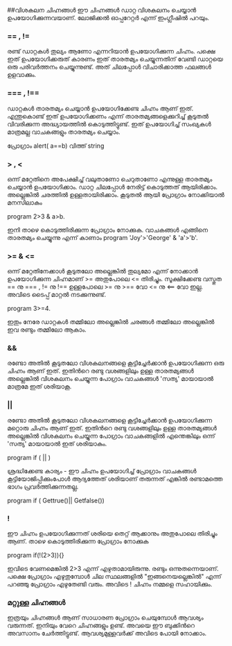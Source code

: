 ﻿
##വിശകലന ചിഹ്നങ്ങള്‍
ഈ ചിഹ്നങ്ങള്‍ ഡാറ്റ വിശകലനം ചെയ്യാന്‍ ഉപയോഗിക്കുന്നവയാണ്. ലോജിക്കല്‍ ഓപ്പറേറ്റര്‍ എന്ന് ഇംഗ്ലീഷില്‍ പറയും.

### == , !=
രണ്ട് ഡാറ്റകള്‍ തുല്യം ആണോ എന്നറിയാന്‍ ഉപയോഗിക്കുന്ന ചിഹ്നം. പക്ഷെ ഇത് ഉപയോഗിക്കരുത് കാരണം ഇത് താരതമ്യം ചെയ്യുന്നതിന് വേണ്ടി ഡാറ്റയെ ഒരു പരിവര്‍ത്തനം ചെയ്യുന്നുണ്ട്. അത് ചിലപ്പോള്‍ വിചാരിക്കാത്ത ഫലങ്ങള്‍ ഉളവാക്കും.

### === , !==

ഡാറ്റകള്‍ താരതമ്യം ചെയ്യാന്‍ ഉപയോഗിക്കേണ്ട ചിഹ്നം ആണ് ഇത്. എന്തുകൊണ്ട് ഇത് ഉപയോഗിക്കണം എന്ന് താരതമ്യങ്ങളെക്കുറിച്ച് കൂടുതല്‍ വിവരിക്കുന്ന അദ്ധ്യായത്തില്‍ കൊടുത്തിട്ടുണ്ട്. ഇത് ഉപയോഗിച്ച് സംഖ്യകള്‍ മാത്രമല്ല വാചകങ്ങളും താരതമ്യം ചെയ്യാം.

പ്രോഗ്രാം alert( a==b) വിത്ത്‌ string

### > , <

ഒന്ന് മറ്റേതിനെ അപേക്ഷിച്ച് വലുതാണോ ചെറുതാണോ എന്നുള്ള താരതമ്യം ചെയ്യാന്‍ ഉപയോഗിക്കാം. ഡാറ്റ ചിലപ്പോള്‍ നേരിട്ട് കൊടുത്തത് ആയിരിക്കാം. അല്ലെങ്കില്‍ ചരത്തില്‍ ഉള്ളതായിരിക്കാം. കൂടുതല്‍ ആയി പ്രോഗ്രാം നോക്കിയാല്‍ മനസിലാകും

program 2>3 & a>b.

ഇനി താഴെ കൊടുത്തിരിക്കുന്ന പ്രോഗ്രാം നോക്കുക. വാചകങ്ങള്‍ എങ്ങിനെ താരതമ്യം ചെയ്യുന്നു എന്ന് കാണാം
program 'Joy'>'George' & 'a'>'b'.

### >= & <=

ഒന്ന് മറ്റേതിനേക്കാള്‍ കൂടുതലോ അല്ലെങ്കില്‍ തുല്യമോ എന്ന് നോക്കാന്‍ ഉപയോഗിക്കുന്ന ചിഹ്നമാണ് >= അതുപോലെ <= തിരിച്ചും. 
സൂക്ഷിക്കേണ്ട വസ്തുത == നു === , != നു !== ഉള്ളപോലെ >= നു >== വോ <= നു <== വോ ഇല്ല. അവിടെ ടൈപ്പ് മാറ്റല്‍ നടക്കുന്നുണ്ട്.

program 3>=4.

ഇതും നേരേ ഡാറ്റകള്‍ തമ്മിലോ അല്ലെങ്കില്‍ ചരങ്ങള്‍ തമ്മിലോ അല്ലെങ്കില്‍ ഇവ രണ്ടും തമ്മിലോ ആകാം.

### &&

രണ്ടോ അതില്‍ കൂടുതലോ വിശകലനങ്ങളെ കൂട്ടിച്ചേര്‍ക്കാന്‍ ഉപയോഗിക്കുന്ന ഒരു ചിഹ്നം ആണ്  ഇത്. ഇതിന്‍റെ രണ്ടു വശങ്ങളിലും ഉള്ള താരതമ്യങ്ങള്‍ അല്ലെങ്കില്‍ വിശകലനം ചെയ്യുന്ന പോഗ്രാം വാചകങ്ങള്‍ 'സത്യ' മായായാല്‍ മാത്രമേ ഇത് ശരിയാകൂ. 

### ||
രണ്ടോ അതില്‍ കൂടുതലോ വിശകലനങ്ങളെ കൂട്ടിച്ചേര്‍ക്കാന്‍ ഉപയോഗിക്കുന്ന മറ്റൊരു ചിഹ്നം ആണ്  ഇത്. ഇതിന്‍റെ രണ്ടു വശങ്ങളിലും ഉള്ള താരതമ്യങ്ങള്‍ അല്ലെങ്കില്‍ വിശകലനം ചെയ്യുന്ന പോഗ്രാം വാചകങ്ങളില്‍ എന്തെങ്കിലും ഒന്ന്  'സത്യ' മായായാല്‍ ഇത് ശരിയാകും.

program if ( || )

ശ്രദ്ധിക്കേണ്ട കാര്യം - ഈ ചിഹ്നം ഉപയോഗിച്ച് പ്രോഗ്രാം വാചകങ്ങള്‍ കൂട്ടിയോജിപ്പിക്കുംപോള്‍ ആദ്യത്തേത് ശരിയാണ് തരുന്നത് എങ്കില്‍ രണ്ടാമത്തെ ഭാഗം പ്രവര്‍ത്തിക്കുന്നതല്ല.

program if ( Gettrue()|| Getfalse())

### ! 

ഈ ചിഹ്നം ഉപയോഗിക്കുന്നത് ശരിയെ തെറ്റ് ആക്കാനും അതുപോലെ തിരിച്ചും ആണ്. താഴെ കൊടുത്തിരിക്കുന്ന പ്രോഗ്രാം നോക്കുക

program if(!(2>3)){}

ഇവിടെ വേണമെങ്കില്‍ 2>3 എന്ന് എഴുതാമായിരുന്നു. രണ്ടും ഒന്നുതന്നെയാണ്. പക്ഷെ പ്രോഗ്രാം എഴുതുമ്പോള്‍ ചില സ്ഥലങ്ങളില്‍ "ഇങ്ങനെയല്ലെങ്കില്‍" എന്ന് പറഞ്ഞു പ്രോഗ്രാം എഴുതേണ്ടി വരും. അവിടെ ! ചിഹ്നം നമ്മളെ സഹായിക്കും.

### മറ്റുള്ള ചിഹ്നങ്ങള്‍
ഇത്രയും ചിഹ്നങ്ങള്‍ ആണ് സാധാരണ പ്രോഗ്രാം ചെയുമ്പോള്‍ ആവശ്യം വരുന്നത്. ഇനിയും വേറെ ചിഹ്നങ്ങളും ഉണ്ട്. അവയെ ഈ ബുക്കിന്‍റെ അവസാനം ചേര്‍ത്തിട്ടുണ്ട്. ആവശ്യമുള്ളവര്‍ക്ക് അവിടെ പോയി നോക്കാം.